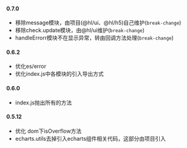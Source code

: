 #### 0.7.0

- 移除message模块，由项目(@hl/ui、@hl/h5)自己维护(`break-change`)
- 移除check.update模块，由@hl/ui维护(`break-change`)
- handleErrorr模块不在显示异常，转由回调方法处理(`break-change`)

#### 0.6.2

- 优化es/error
- 优化index.js中各模块的引入导出方式

#### 0.6.0

- index.js抛出所有的方法

#### 0.5.12

- 优化 dom下isOverflow方法
- echarts.utils去掉引入echarts组件相关代码，这部分由项目引入
